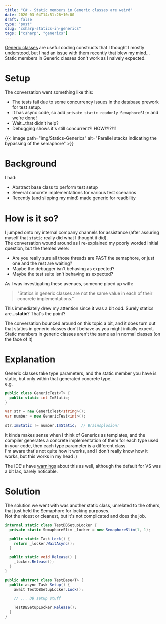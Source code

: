 ```yaml
---
title: "C# - Static members in Generic classes are weird"
date: 2020-03-04T14:51:26+10:00
draft: false
type: "post"
slug: "csharp-statics-in-generics"
tags: ["csharp", "generics"]
---
```


[Generic classes](https://docs.microsoft.com/en-us/dotnet/csharp/programming-guide/generics/) are useful coding constructs that I thought I mostly understood, but I had an issue with them recently that blew my mind... Static members in Generic classes don't work as I naively expected.   

<!--more-->  

# Setup
The conversation went something like this:  

- The tests fail due to some concurrency issues in the database prework for test setup.   
- It has async code, so add `private static readonly SemaphoreSlim` and we're done!   
- Wait...that didn't help?   
- Debugging shows it's still concurrent?! HOW!?!?!11  

{{< image path="img/Statics-Generics" alt="Parallel stacks indicating the bypassing of the semaphore" >}}  

# Background  
I had: 

- Abstract base class to perform test setup  
- Several concrete implementations for various test scenarios  
- Recently (and slipping my mind) made generic for readbility

# How is it so?
I jumped onto my internal company channels for assistance (after assuring myself that `static` really did what I thought it did).  
The conversation wound around as I re-explained my poorly worded initial question, but the themes were:  

- Are you really sure all those threads are PAST the semaphore, or just one and the rest are waiting?  
- Maybe the debugger isn't behaving as expected?   
- Maybe the test suite isn't behaving as expected?   

As I was investigating these avenues, someone piped up with: 

> "Statics in generic classes are not the same value in each of their concrete implementations."  

This immediately drew my attention since it was a bit odd. Surely statics are...**static**? That's the point?  

The conversation bounced around on this topic a bit, and it does turn out that statics in generic classes don't behave as you might initially expect.  
Static members in generic classes aren't the same as in normal classes (on the face of it)  

# Explanation  
Generic classes take type parameters, and the static member you have is static, but only within that generated concrete type.  
e.g.  
``` cs
public class GenericTest<T> {
  public static int ImStatic;
}

var str = new GenericTest<string>();
var number = new GenericTest<int>();

str.ImStatic != number.ImStatic;  // Brainsplosion!
```  
  
It kinda makes sense when I think of Generics as templates, and the compiler generates a concrete implementation of them for each type used in your code, then each type parameter is a different class.  
I'm aware that's not quite how it works, and I don't really know how it works, but this works in my head :)  

The IDE's have [warnings](https://docs.microsoft.com/en-us/visualstudio/code-quality/ca1000?view=vs-2019) about this as well, although the default for VS was a bit lax, barely noticable.  

# Solution  
The solution we went with was another static class, unrelated to the others, that just held the Semaphore for locking purposes.  
Not the nicest or cleanest, but it's not complicated and does the job.  

``` cs
internal static class TestDBSetupLocker {
  private static SemaphoreSlim _locker = new SemaphoreSlim(1, 1);

  public static Task Lock() {
    return _locker.WaitAsync();
  }

  public static void Release() {
    _locker.Release();
  }
}

public abstract class TestBase<T> {
  public async Task Setup() {
    await TestDBSetupLocker.Lock();

    // ... DB setup stuff

    TestDBSetupLocker.Release();
  }
}
```